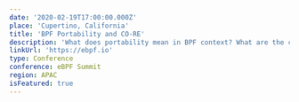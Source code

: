 ```yaml
---
date: '2020-02-19T17:00:00.000Z'
place: 'Cupertino, California'
title: 'BPF Portability and CO-RE'
description: 'What does portability mean in BPF context? What are the challenges of writing portable BPF programs that developers need to deal with? This post will describe BPF portability problem and how BPF CO-RE (Compile Once – Run Everywhere) is helping to address this problem.'
linkUrl: 'https://ebpf.io'
type: Conference
conference: eBPF Summit
region: APAC
isFeatured: true
---
```

